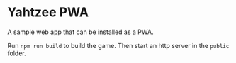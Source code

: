 # Yahtzee PWA

A sample web app that can be installed as a PWA.

Run `npm run build` to build the game. Then start an http server in the `public` folder.
